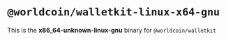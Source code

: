 # `@worldcoin/walletkit-linux-x64-gnu`

This is the **x86_64-unknown-linux-gnu** binary for `@worldcoin/walletkit`

